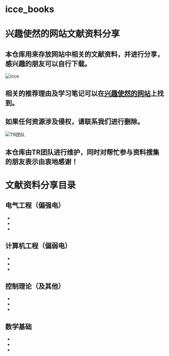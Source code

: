 # icce_books
# 兴趣使然的网站文献资料分享
## 本仓库用来存放网站中相关的文献资料，并进行分享，感兴趣的朋友可以自行下载。  
![icce](http://www.icce.top/wp-content/uploads/2020/06/icce-e1592913412552.png)
## 相关的推荐理由及学习笔记可以在[兴趣使然的网站](http://www.icce.top)上找到。
## 如果任何资源涉及侵权，请联系我们进行删除。    
![TR团队](http://www.icce.top/wp-content/uploads/2020/06/TR.jpg)
## 本仓库由TR团队进行维护，同时对帮忙参与资料搜集的朋友表示由衷地感谢！
# 文献资料分享目录
## 电气工程（偏强电）
*
*
*
## 计算机工程（偏弱电）
*
*
*
## 控制理论（及其他）
*
*
*
## 数学基础
*
*
*
